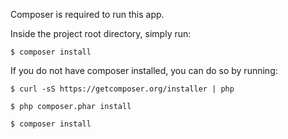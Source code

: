 Composer is required to run this app.

Inside the project root directory, simply run:

`$ composer install`

If you do not have composer installed, you can do so by running:

`$ curl -sS https://getcomposer.org/installer | php`

`$ php composer.phar install`

`$ composer install`